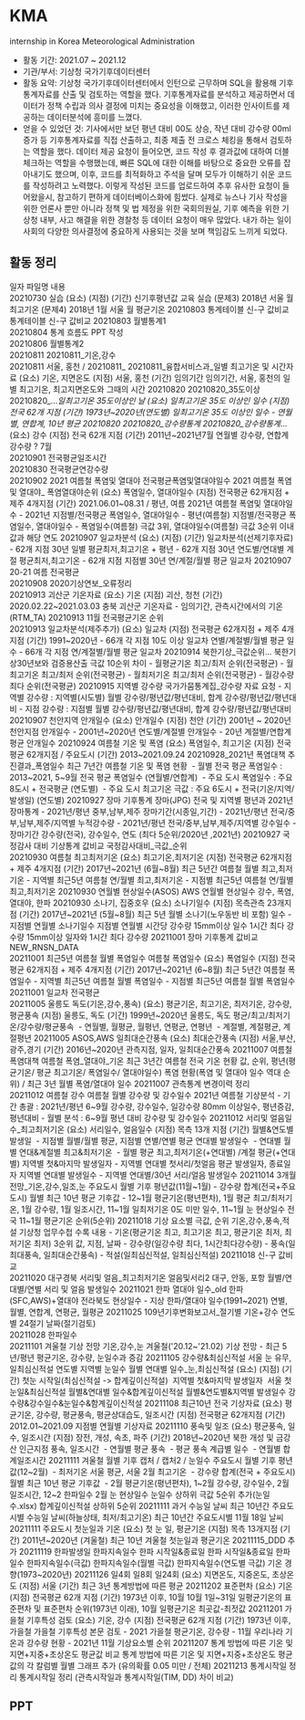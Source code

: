 # KMA
internship in Korea Meteorological Administration 
- 활동 기간: 2021.07 ~ 2021.12
- 기관/부서: 기상청 국가기후데이터센터
- 활동 요약: 기상청 국가기후데이터센터에서 인턴으로 근무하며 SQL을 활용해 기후통계자료를 산출 및 검토하는 역할을 했다. 기후통계자료를 분석하고 제공하면서 데이터가 정책 수립과 의사 결정에 미치는 중요성을 이해했고, 이러한 인사이트를 제공하는 데이터분석에 흥미를 느꼈다.
- 얻을 수 있었던 것: 기사에서만 보던 평년 대비 00도 상승, 작년 대비 강수량 00ml 증가 등 기후통계자료를 직접 산출하고, 최종 제출 전 크로스 체킹을 통해서 검토하는 역할을 했다. 데이터 제공 요청이 들어오면, 코드 작성 후 결과값에 대하여 더블 체크하는 역할을 수행했는데, 빠른 SQL에 대한 이해를 바탕으로 중요한 오류를 잡아내기도 했으며, 이후, 코드를 최적화하고 주석을 달며 모두가 이해하기 쉬운 코드를 작성하려고 노력했다. 이렇게 작성된 코드를 업로드하여 추후 유사한 요청이 들어왔을시, 참고하기 편하게 데이터베이스화에 힘썼다. 실제로 뉴스나 기사 작성을 위한 언론사 뿐만 아니라 정책 및 법 제정을 위한 국회의원실, 기후 예측을 위한 기상청 내부, 사고 해결을 위한 경찰청 등 데이터 요청이 매우 많았다. 내가 하는 일이 사회의 다양한 의사결정에 중요하게 사용되는 것을 보며 책임감도 느끼게 되었다.

## 활동 정리
일자	파일명	내용	
20210730	실습	(요소) (지점) (기간)	신기후평년값 교육 실습 (문제3) 2018년 서울 월 최고기온 (문제4) 2018년 1월 서울 월 평균기온
20210803	통계테이블 신-구 값비교		통계테이블 신-구 값비교
20210803	월별통계1		
20210804	통계 흐름도 PPT 작성		
20210806	월별통계2		
20210811	20210811_기온,강수		
20210811	서울, 홍천 / 20210811_  20210811_융합서비스과_일별 최고기온 및 시간자료	(요소) 기온, 지면온도 (지점) 서울, 홍천 (기간) 임의기간	임의기간, 서울, 홍천의 일별 최고기온, 최고지면온도와 그때의 시간
20210820	20210820_35도이상 20210820_..._일최고기온 35도이상인 날	(요소) 일최고기온 35도 이상인 일수 (지점) 전국 62개 지점 (기간) 1973년~2020년(연도별)	일최고기온 35도 이상인 일수 - 연월별, 연합계, 10년 평균
20210820	20210820_강수량통계 20210820_강수량통계_...	(요소) 강수 (지점) 전국 62개 지점 (기간) 2011년~2021년7월	연월별 강수량, 연합계 강수량
?	7월		
20210901	전국평균일조시간		
20210830	전국평균연강수량		
20210902	2021 여름철 폭염및 열대야 전국평균폭염및열대야일수 2021 여름철 폭염및 열대야_ 폭염열대야순위	(요소) 폭염일수, 열대야일수 (지점) 전국평균 62개지점 + 제주 4개지점 (기간) 2021.06.01~08.31 / 평년, 여름	2021년 여름철 폭염및 열대야일수 - 2021년 지점별/전국평균 폭염일수, 열대야일수 - 평년(여름철) 지점별/전국평균 폭염일수, 열대야일수 - 폭염일수(여름철) 극값 3위, 열대야일수(여름철) 극값 3순위 이내 값과 해당 연도
20210907	일교차분석	(요소) (지점) (기간)	일교차분석(선제기후자료) - 62개 지점 30년 일별 평균최저,최고기온 + 평년 - 62개 지점 30년 연도별/연대별 계절 평균최저,최고기온 - 62개 지점 지점별 30년 연/계절/월별 평균 일교차
20210907	20-21 여름 전국평균		
20210908	2020기상연보_오류정리		
20210913	괴산군 기온자료	(요소) 기온 (지점) 괴산, 청천 (기간) 2020.02.22~2021.03.03	충북 괴산군 기온자료 - 임의기간, 관측시간에서의 기온(RTM_TA)
20210913	11월 전국평균기온 순위		
20210913	일교차분석(제주추가)	(요소) 일교차 (지점) 전국평균 62개지점 + 제주 4개지점 (기간) 1991~2020년	- 66개 각 지점 10도 이상 일교차 연별/계절별/월별 평균 일수 - 66개 각 지점 연/계절별/월별 평균 일교차
20210914	북한기상_극값순위…		북한기상30년보와 검증용산출 극값 10순위 차이 - 월평균기온 최고/최저 순위(전국평균) - 월최고기온 최고/최저 순위(전국평균) - 월최저기온 최고/최저 순위(전국평균) - 월강수량 최다 순위(전국평균)
20210915	지역별 강수량		국가가뭄통계집_강수량 자료 요청 - 지역별 강수량 : 지역별(시도별) 월별 강수량/평년값/평년대비, 합계 강수량/평년값/평년대비 - 지점 강수량 : 지점별 월별 강수량/평년값/평년대비, 합계 강수량/평년값/평년대비
20210907	천안지역 안개일수	(요소) 안개일수 (지점) 천안 (기간) 2001년 ~ 2020년	천안지점 안개일수 - 2001년~2020년 연도별/계절별 안개일수 - 20년 계절별/연합계 평균 안개일수
20210924	여름철 기온 및 폭염	(요소) 폭염일수, 최고기온 (지점) 전국평균 62개지점 / 주요도시 (기간) 2013~2021.09.24	20210928_2021년 폭염대책 추진결과_폭염일수 최근 7년간 여름철 기온 및 폭염 현황  - 월별 전국 평균 폭염일수 : 2013~2021, 5~9월 전국 평균 폭염일수 (연월별/연합계)  - 주요 도시 폭염일수 : 주요 8도시 + 전국평균 (연도별)  - 주요 도시 최고기온 극값 : 주요 6도시 + 전국(기온/지역/발생일) (연도별)
20210927	장마 기후통계 장마(JPG)		전국 및 지역별 평년과 2021년 장마통계 - 2021년/평년 중부,남부,제주 장마기간(시종일,기간) - 2021년/평년 전국/중부,남부,제주/지역별 누적강수량 - 2021년/평년 전국/중부,남부,제주/지역별 강수일수 - 장마기간 강수량(전국), 강수일수, 연도 (최다 5순위/2020년 ,2021년)
20210927	국정감사 대비 기상통계 값비교 국정감사대비_극값_순위		
20210930	여름철 최고최저기온	(요소) 최고기온,최저기온 (지점) 전국평균 62개지점 + 제주 4개지점 (기간) 2017년~2021년 (6월~8월)	최근 5년간 여름철 월별 최고,최저기온 - 지역별 최근5년 여름철 연/월별 최고,최저기온 - 지점별 최근5년 여름철 연/월별 최고,최저기온
20210930	연월별 현상일수(ASOS) AWS 연월별 현상일수	강수, 폭염, 열대야, 한파	
20210930	소나기, 집중호우	(요소) 소나기일수 (지점) 목측관측 23개지점 (기간) 2017년~2021년 (5월~8월)	최근 5년 월별 소나기(노우동반 비 포함) 일수 - 지점별 연월별 소나기일수 지점별 연월별 시간당 강수량 15mm이상 일수 1시간 최다 강수량 15mm이상 일자와 1시간 최다 강수량
20211001	장마 기후통계 값비교 NEW_RNSN_DATA		
20211001	최근5년 여름철 월별 폭염일수 여름철 폭염일수	(요소) 폭염일수 (지점) 전국평균 62개지점 + 제주 4개지점 (기간) 2017년~2021년 (6~8월)	최근 5년간 여름철 폭염일수 - 지역별 최근5년 여름철 월별 폭염일수 - 지점별 최근5년 여름철 월별 폭염일수
20211001	일교차 전국평균		
20211005	울릉도 독도(기온,강수,풍속)	(요소) 평균기온, 최고기온, 최저기온, 강수량, 평균풍속 (지점) 울릉도, 독도 (기간) 1999년~2020년	울릉도, 독도 평균/최고/최저기온/강수량/평균풍속  - 연월별, 월평균, 월평년, 연평균, 연평년  - 계절별, 계절평균, 계절평년
20211005	ASOS,AWS 일최대순간풍속	(요소) 최대순간풍속 (지점) 서울,부산,광주,경기 (기간) 2016년~2020년	관측지점, 일자, 일최대순간풍속
20211007	여름철 폭염대책 여름철 폭염_열대야_기온		최근 3년간 여름철 전국 기온 현황 값, 순위, 평년(평균기온/ 평균 최고기온/ 폭염일수/ 열대야일수) 폭염 현황(폭염 및 열대야 일수 역대 순위) / 최근 3년 월별 폭염/열대야 일수
20211007	관측통계 변경이력 정리		
20211012	여름철 강수 여름철 월별 강수량 및 강수일수		2021년 여름철 기상분석 - 기간 총괄 : 2021년/평년 6~9월 강수량, 강수일수, 일강수량 80mm 이상일수, 평년증감, 평년대비 - 월별 분석 : 6~9월 평년 대비 강수량 및 강수일수
20211012	서리및 얼음일수_최고최저기온	(요소) 서리일수, 얼음일수 (지점) 목측 13개 지점 (기간)	월별&연도별 발생일  - 지점별 월별/월별 평균, 지점별 연별/연별 평균 연대별 발생일수  - 연대별 월별 연대&계절별 최고&최저기온  - 월별 평균 최고,최저기온(+연대별) /계절 평균(+연대별) 지역별 첫&마지막 발생일자 - 지역별 연대별 첫서리/첫얼음 평균 발생일자, 종료일자 지역별 연대별 발생일수 - 지역별 연대별/30년 서리/얼음 발생일수
20211014	3개월 전망_기온,강수,일조,눈		주요도시 월별 기후 평년값(11월~1월) - 강수량 합계(전국+주요도시) 월별 최근 10년 평균 기후값 - 12~1월 평균기온(평년편차), 1월 평균 최고/최저기온, 1월 강수량, 1월 일조시간, 11~1월 일최저기온 0도 미만 일수, 11~1월 눈 현상일수 전국 11~1월 평균기온 순위(5순위)
20211018	기상 요소별 극값, 순위	기온,강수,풍속,적설	기상청 업무수첩 수록 내용 - 기온(평균기온 최고, 최고기온 최고, 평균기온 최저, 최저기온 최저) 3순위 값, 지점, 날짜 - 강수량(일강수량 최다, 1시간최다강수량) - 풍속(일최대풍속, 일최대순간풍속) - 적설(일최심신적설, 일최심신적설)
20211018	신-구 값비교		
20211020	대구경북 서리및 얼음_최고최저기온 얼음및서리2	대구, 안동, 포항	월별/연대별/연별 서리 및 얼음 발생일수
20211021	한파 열대야 일수_old 한파(SFC,AWS)+열대야		전라북도 현상일수 - 지상 한파/열대야 일수(1991~2021) 연별, 월별, 연합계, 연평균, 월평균
20211025	109년기후변화보고서_절기별 기온+강수 연도별 24절기 날짜(절기검토)		
20211028	한파일수		
20211101	겨울철 기상 전망	기온,강수,눈	겨울철('20.12~'21.02) 기상 전망 - 최근 5년/평년 평균기온, 강수량, 눈일수과 증감
20211105	강수량&최심신적설 서울 눈 유무, 일최심신적설 연도별 지역별 눈일수 월별 연대별 일수_눈,최심신적설	(요소) (지점) (기간)	첫눈 시작일(최심신적설 -> 합계깊이신적설)  지역별 첫&마지막 발생일자  서울 첫눈일&최심신적설 월별&연대별 일수&합계깊이신적설 월별&연도별&지역별 발생일수 강수량&강수일수&눈일수&함계깊이신적설
20211108	최근10년 전국 기상자료	(요소) 평균기온, 강수량, 평균풍속, 평균상대습도, 일조시간 (지점) 전국평균 62개지점 (기간) 2012.01~2021.09	지점별 연월별 기상자료
20211110	풍속및 일조	(요소) 평균풍속, 일수, 일조시간 (지점) 장전, 개성, 속초, 파주 (기간) 2018년~2020년	북한 개성 및 금강산 인근지점 풍속, 일조시간  - 연월별 평균 풍속  - 평균 풍속 계급별 일수  - 연월별 합계일조시간
20211111	겨울철 월별 기후 캡처 / 캡처2 / 눈일수		주요도시 월별 기후 평년값(12~2월)   - 최저기온 서울 평균, 서울 2월 최고기온  - 강수량 합계(전국 + 주요도시) 월별 최근 10년 평균 기후값  - 2월 평균기온(평년편차), 1~2월 강수량, 강수일수, 2월 일조시간, 12~2 한파일수 2월 눈 현상일수 눈일수 상하위 극값 5순위 추가(눈일수.xlsx) 합계깊이신적설 상하위 5순위
20211111	과거 수능일 날씨		최근 10년간 주요도시별 수능일 날씨(하늘상태, 최저/최고기온) 최근 10년간 주요도시별 11월 18일 날씨
20211111	주요도시 첫눈일과 기온	(요소) 첫 눈 일, 평균기온 (지점) 목측 13개지점 (기간) 2011년~2020년 (겨울철)	최근 10년 겨울철 첫눈일과 평균기온 20211115_DDD 추가
20211119	한파발생일 한파지속일수 한파 시작일&종료일		한파 시작일&종료일 한파일수 한파지속일수(극값) 한파지속일수(월별 극값) 한파지속일수(연도별 극값) 기온 경향(1973~2020년)
20211126	일4회 일8회 일24회	(요소) 지면온도, 지중온도, 초상온도 (지점) 서울 (기간) 최근 3년	통계방법에 따른 평균
20211202	표준편차	(요소) 기온 (지점) 전국평균 62개 지점 (기간) 1973년 이후, 10월	10월 1일~31일 일평균기온의 표준편차 및 표준편차 순위(1973년 이래), 10월 일평균기온 최곳값-최젓값
20211201	가을철 기후특성 검토	(요소) 기온, 강수 (지점) 전국평균 62개 지점 (기간) 1973년 이후, 가을철	가을철 기후특성 본문 검토 - 2021 가을철 평균기온, 강수량 - 11월 우리나라 기온과 강수량 현황 - 2021년 11월 기상요소별 순위
20211207	통계 방법에 따른 기온 및  지면+지중+초상온도 평균값 비교		통계 방법에 따른 기온 및 지면+지중+초상온도 평균값의 각 칼럼별 월별 그래프 추가 (유의확률 0.05 미만 / 전체)
20211213	통계시작일 정리		통계시작일 정리 (관측시작일과 통계시작일(TIM, DD) 차이 비교)
## PPT
